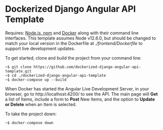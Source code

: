 # Dockerized Django Angular API Template

Requires: [Node.js, npm](https://nodejs.org/) and [Docker](https://www.docker.com/get-started) along with their command line interfaces. This template assumes Node v12.6.0, but should be changed to match your local version in the Dockerfile at *./frontend/Dockerfile* to support live development updates.


To get started, clone and build the project from your command line:
```
~$ git clone https://github.com/dockerized-django-angular-api-template.git
~$ cd ./dockerized-django-angular-api-template
~$ docker-compose up --build
```

When Docker has started the Angular Live Development Server, in your browser, go to http://localhost:4200/ to see the API. The main page will **Get** a list of Items, include a form to **Post** New Items, and the option to **Update or Delete** when an Item is selected.


To take the project down:
```
~$ docker-compose down
```
